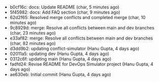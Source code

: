 - b0cf16c: docs: Update README (char, 5 minutes ago)
- 5f45982: docs: Add FAQ section (char, 9 minutes ago)
- 62d2f65: Resolved merge conflicts and completed merge (char, 10 minutes ago)
- 9c8929d: merge: Resolve all conflicts between main and dev branches (char, 23 minutes ago)
- e33af82: merge: Resolve all conflicts between main and dev branches (char, 82 minutes ago)
- d3dd9b2: updating conflict-simulator (Hanu Gupta, 4 days ago)
- 02011a5: updating dev (Hanu Gupta, 4 days ago)
- 0312c6f: updating main (Hanu Gupta, 4 days ago)
- fadfd24: Revise README for DevOps Simulator project (Hanu Gupta, 4 days ago)
- ae630eb: Initial commit (Hanu Gupta, 4 days ago)